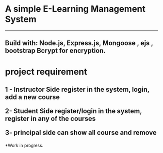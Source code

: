 <h1>A simple E-Learning Management System  </h1>
<hr> 
<h2>  Build with: 
Node.js, Express.js, Mongoose , ejs , bootstrap 
Bcrypt for encryption. </h2>


<h1> project requirement  </h1>

<h2> 1 - Instructor Side  register in the system, login, add a new course

2- Student Side 
 register/login in the system, register in any of the courses

3- principal side 
can show all course and remove 

 </h2>

*Work in progress.